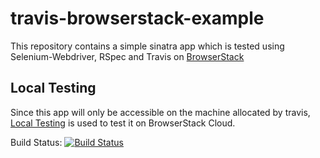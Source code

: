 # travis-browserstack-example

This repository contains a simple sinatra app which is tested using Selenium-Webdriver, RSpec and Travis on [BrowserStack](https://www.browserstack.com/automate)

## Local Testing

Since this app will only be accessible on the machine allocated by travis, [Local Testing](http://www.browserstack.com/local-testing) is used to test it on BrowserStack Cloud.

Build Status:  [![Build Status](https://api.travis-ci.org/9ikhan/travis-browserstack-example.svg?branch=master)](https://travis-ci.org/9ikhan/travis-browserstack-example)
